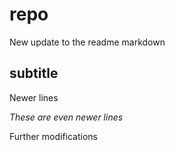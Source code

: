 # repo

New update to the readme markdown

## subtitle

Newer lines

*These are even newer lines*

Further modifications
